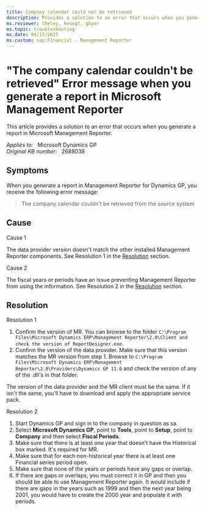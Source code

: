 ```yaml
---
title: Company calendar could not be retrieved
description: Provides a solution to an error that occurs when you generate a report in Microsoft Management Reporter.
ms.reviewer: theley, kevogt, gbyer
ms.topic: troubleshooting
ms.date: 04/17/2025
ms.custom: sap:Financial - Management Reporter
---
```

# "The company calendar couldn't be retrieved" Error message when you generate a report in Microsoft Management Reporter

This article provides a solution to an error that occurs when you generate a report in Microsoft Management Reporter.

_Applies to:_ &nbsp; Microsoft Dynamics GP  
_Original KB number:_ &nbsp; 2688038

## Symptoms

When you generate a report in Management Reporter for Dynamics GP, you receive the following error message:

> The company calendar couldn't be retrieved from the source system

## Cause

Cause 1

The data provider version doesn't match the other installed Management Reporter components. See Resolution 1 in the [Resolution](#resolution) section.

Cause 2

The fiscal years or periods have an issue preventing Management Reporter from using the information. See Resolution 2 in the [Resolution](#resolution) section.

## Resolution

Resolution 1

1. Confirm the version of MR. You can browse to the folder `C:\Program Files\Microsoft Dynamics ERP\Management Reporter\2.0\Client and check the version of ReportDesigner.exe`.
2. Confirm the version of the data provider. Make sure that this version matches the MR version from step 1. Browse to `C:\Program Files\Microsoft Dynamics ERP\Management Reporter\2.0\Providers\Dynamics GP 11.0` and check the version of any of the .dll's in that folder.

The version of the data provider and the MR client must be the same. If it isn't the same, you'll have to download and apply the appropriate service pack.

Resolution 2  

1. Start Dynamics GP and sign in to the company in question as sa.
2. Select **Microsoft Dynamics GP**, point to **Tools**, point to **Setup**, point to **Company** and then select **Fiscal Periods**.
3. Make sure that there is at least one year that doesn't have the Historical box marked. It's required for MR.
4. Make sure that for each non-historical year there is at least one Financial series period open.
5. Make sure that none of the years or periods have any gaps or overlap.
6. If there are gaps or overlaps, you must correct it in GP and then you should be able to use Management Reporter again. It would include if there are gaps in the years such as 1999 and then the next year being 2001, you would have to create the 2000 year and populate it with periods.
